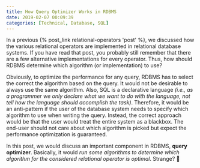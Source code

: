 ```yaml
---
title: How Query Optimizer Works in RDBMS
date: 2019-02-07 00:09:39
categories: [Technical, Database, SQL]
---
```


In a previous {% post_link relational-operators 'post' %}, we discussed how the various relational operators are implemented in relational database systems. If you have read that post, you probably still remember that there are a few alternative implementations for every operator. Thus, how should RDBMS determine which algorithm (or implementation) to use?

Obviously, to optimize the performance for any query, RDBMS has to select the correct the algorithm based on the query. It would not be desirable to always use the same algorithm. Also, SQL is a declarative language _(i.e., as a programmer we only declare what we want to do with the language, not tell how the language should accomplish the task)_. Therefore, it would be an anti-pattern if the user of the database system needs to specify which algorithm to use when writing the query. Instead, the correct approach would be that the user would treat the entire system as a blackbox. The end-user should not care about which algorithm is picked but expect the performance optimization is guaranteed. 

<!-- more -->

In this post, we would discuss an important component in RDBMS, **query optimizer**. Basically, it would _run some algorithms to determine which algorithm for the considered relational operator is optimal_. Strange? 🤔

